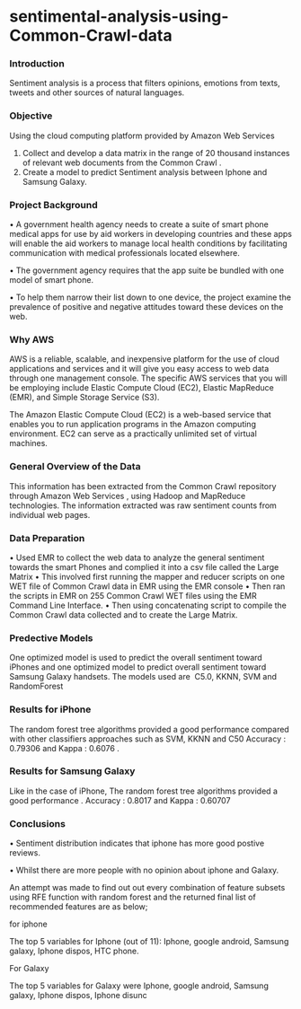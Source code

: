 # sentimental-analysis-using-Common-Crawl-data
### Introduction
Sentiment analysis is a process that filters opinions, emotions from texts, tweets and other sources of natural languages.
### Objective
Using the cloud computing platform provided by Amazon Web Services 
1) Collect and develop a data matrix in the range of 20 thousand instances of relevant web documents from the Common Crawl .
 2) Create a model to predict Sentiment analysis between Iphone and Samsung Galaxy. 
 
 ### Project Background
 •	A government health agency needs to create a suite of smart phone medical apps for use by aid workers in developing countries and these apps will enable the aid workers to manage local health conditions by facilitating communication with medical professionals located elsewhere. 
 
•	The government agency requires that the app suite be bundled with one model of smart phone. 

•	To help them narrow their list down to one device, the project  examine the prevalence of positive and negative attitudes toward these devices on the web. 

### Why AWS
AWS is a reliable, scalable, and inexpensive platform for the use of cloud applications and services and it will give you easy access to web data through one management console. The specific AWS services that you will be employing include Elastic Compute Cloud (EC2), Elastic MapReduce (EMR), and Simple Storage Service (S3). 

The Amazon Elastic Compute Cloud (EC2) is a web-based service that enables you to run application programs in the Amazon computing environment. EC2 can serve as a practically unlimited set of virtual machines. 

### General Overview of the Data
This information has been extracted from the Common Crawl repository through Amazon Web Services , using Hadoop and MapReduce technologies. The information extracted was raw sentiment counts from individual web pages.

### Data Preparation
•	Used EMR to collect the web data to analyze the general sentiment towards the smart Phones and complied it into a csv file called the Large Matrix
•	This involved first running the mapper and reducer scripts on one WET file of Common Crawl data in EMR using the EMR console
•	Then ran the scripts in EMR on 255 Common Crawl WET files using the EMR Command Line Interface. 
•	Then using concatenating script to compile the Common Crawl data collected and to create the Large Matrix.

### Predective Models
One optimized model is used to predict the overall sentiment toward iPhones and one optimized model to predict overall sentiment toward Samsung Galaxy handsets. 
The models used are  C5.0, KKNN, SVM  and RandomForest

### Results for iPhone
The random forest tree algorithms provided a good performance compared with other classifiers  approaches such as SVM, KKNN and C50
                      Accuracy : 0.79306  and Kappa : 0.6076 .
                      
### Results for Samsung Galaxy                      
 Like in the case of iPhone, The random forest tree algorithms provided a good performance .
                         Accuracy : 0.8017 and Kappa : 0.60707 
                         
### Conclusions
•	Sentiment distribution indicates that iphone has more good postive reviews.

•	Whilst there are more people with no opinion about iphone and Galaxy.

 An attempt was made to find out out every combination of feature subsets using  RFE function with random forest and the returned final list of recommended features  are as below;
 
   for iphone 
   
 The top 5 variables for Iphone  (out of 11): Iphone, google android,  Samsung galaxy, Iphone dispos, HTC phone.
 
  For Galaxy
  
The top 5 variables  for Galaxy were Iphone, google android, Samsung galaxy, Iphone dispos, Iphone disunc





